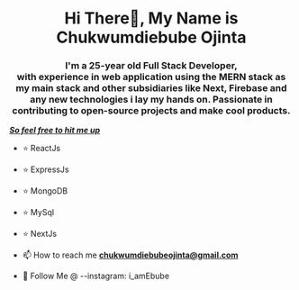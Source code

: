 
<h1 align="center">Hi There👋, My Name is Chukwumdiebube Ojinta</h1>
<!-- <span><b><i>-- but you can call me Ebube -- </b></i></span> -->
<h3 align="center">I'm a 25-year old Full Stack Developer,<br> with experience in web application using the MERN stack as my main stack and other subsidiaries like Next, Firebase and any new technologies i lay my hands on. Passionate in contributing to open-source projects and make cool products.</h3>
<p><b><i><u>So feel free to hit me up</u></i></b></p>

- ⭐ ReactJs
- ⭐ ExpressJs
- ⭐ MongoDB
- ⭐ MySql
- ⭐ NextJs

- 📫 How to reach me **chukwumdiebubeojinta@gmail.com**
- 🔗 Follow Me @ --instagram: i_amEbube

<!---
IamChukwumdiebubeOjinta/IamChukwumdiebubeOjinta is a ✨ special ✨ repository because its `README.md` (this file) appears on your GitHub profile.
You can click the Preview link to take a look at your changes.
--->
